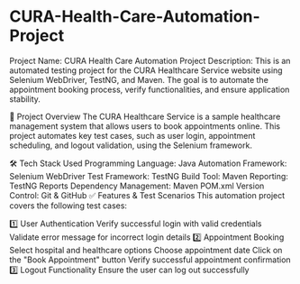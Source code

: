 # CURA-Health-Care-Automation-Project

Project Name: CURA Health Care Automation Project
Description:
This is an automated testing project for the CURA Healthcare Service website using Selenium WebDriver, TestNG, and Maven. The goal is to automate the appointment booking process, verify functionalities, and ensure application stability.

📌 Project Overview
The CURA Healthcare Service is a sample healthcare management system that allows users to book appointments online. This project automates key test cases, such as user login, appointment scheduling, and logout validation, using the Selenium framework.

🛠️ Tech Stack Used
Programming Language: Java
Automation Framework: Selenium WebDriver
Test Framework: TestNG
Build Tool: Maven
Reporting: TestNG Reports
Dependency Management: Maven POM.xml
Version Control: Git & GitHub
✅ Features & Test Scenarios
This automation project covers the following test cases:

1️⃣ User Authentication
Verify successful login with valid credentials
Validate error message for incorrect login details
2️⃣ Appointment Booking
Select hospital and healthcare options
Choose appointment date
Click on the "Book Appointment" button
Verify successful appointment confirmation
3️⃣ Logout Functionality
Ensure the user can log out successfully
